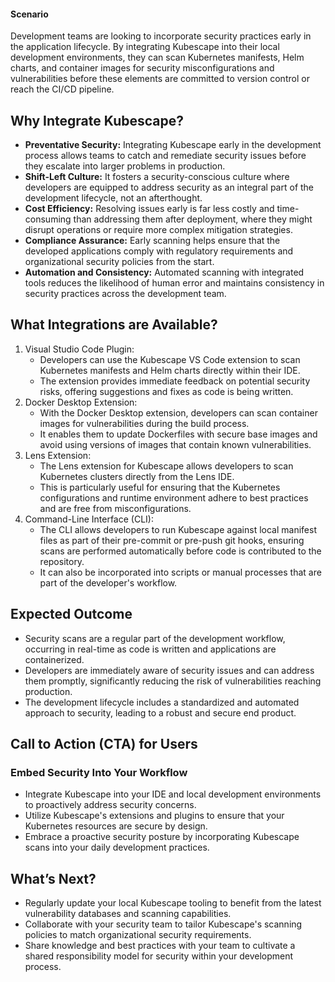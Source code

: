 #### **Scenario**

Development teams are looking to incorporate security practices early in the application lifecycle. By integrating Kubescape into their local development environments, they can scan Kubernetes manifests, Helm charts, and container images for security misconfigurations and vulnerabilities before these elements are committed to version control or reach the CI/CD pipeline.


## **Why Integrate Kubescape?**



* **Preventative Security:** Integrating Kubescape early in the development process allows teams to catch and remediate security issues before they escalate into larger problems in production.
* **Shift-Left Culture:** It fosters a security-conscious culture where developers are equipped to address security as an integral part of the development lifecycle, not an afterthought.
* **Cost Efficiency:** Resolving issues early is far less costly and time-consuming than addressing them after deployment, where they might disrupt operations or require more complex mitigation strategies.
* **Compliance Assurance:** Early scanning helps ensure that the developed applications comply with regulatory requirements and organizational security policies from the start.
* **Automation and Consistency:** Automated scanning with integrated tools reduces the likelihood of human error and maintains consistency in security practices across the development team.


## **What Integrations are Available?**



1. Visual Studio Code Plugin:
    * Developers can use the Kubescape VS Code extension to scan Kubernetes manifests and Helm charts directly within their IDE.
    * The extension provides immediate feedback on potential security risks, offering suggestions and fixes as code is being written.
2. Docker Desktop Extension:
    * With the Docker Desktop extension, developers can scan container images for vulnerabilities during the build process.
    * It enables them to update Dockerfiles with secure base images and avoid using versions of images that contain known vulnerabilities.
3. Lens Extension:
    * The Lens extension for Kubescape allows developers to scan Kubernetes clusters directly from the Lens IDE.
    * This is particularly useful for ensuring that the Kubernetes configurations and runtime environment adhere to best practices and are free from misconfigurations.
4. Command-Line Interface (CLI):
    * The CLI allows developers to run Kubescape against local manifest files as part of their pre-commit or pre-push git hooks, ensuring scans are performed automatically before code is contributed to the repository.
    * It can also be incorporated into scripts or manual processes that are part of the developer's workflow.


## **Expected Outcome**



* Security scans are a regular part of the development workflow, occurring in real-time as code is written and applications are containerized.
* Developers are immediately aware of security issues and can address them promptly, significantly reducing the risk of vulnerabilities reaching production.
* The development lifecycle includes a standardized and automated approach to security, leading to a robust and secure end product.


## **Call to Action (CTA) for Users**


### Embed Security Into Your Workflow



* Integrate Kubescape into your IDE and local development environments to proactively address security concerns.
* Utilize Kubescape's extensions and plugins to ensure that your Kubernetes resources are secure by design.
* Embrace a proactive security posture by incorporating Kubescape scans into your daily development practices.


## **What’s Next?**



* Regularly update your local Kubescape tooling to benefit from the latest vulnerability databases and scanning capabilities.
* Collaborate with your security team to tailor Kubescape's scanning policies to match organizational security requirements.
* Share knowledge and best practices with your team to cultivate a shared responsibility model for security within your development process.